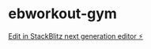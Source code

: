 # ebworkout-gym

[Edit in StackBlitz next generation editor ⚡️](https://stackblitz.com/~/github.com/sentonia/ebworkout-gym)
